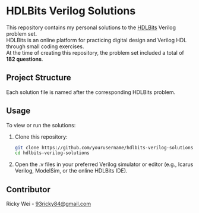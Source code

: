 # HDLBits Verilog Solutions

This repository contains my personal solutions to the [HDLBits](https://hdlbits.01xz.net/wiki/Main_Page) Verilog problem set.  
HDLBits is an online platform for practicing digital design and Verilog HDL through small coding exercises.  
At the time of creating this repository, the problem set included a total of **182 questions**.

## Project Structure

Each solution file is named after the corresponding HDLBits problem.

## Usage
To view or run the solutions:
1. Clone this repository:
   ```bash
   git clone https://github.com/yourusername/hdlbits-verilog-solutions.git
   cd hdlbits-verilog-solutions
2. Open the .v files in your preferred Verilog simulator or editor (e.g., Icarus Verilog, ModelSim, or the online HDLBits IDE).

## Contributor
Ricky Wei - 93ricky84@gmail.com